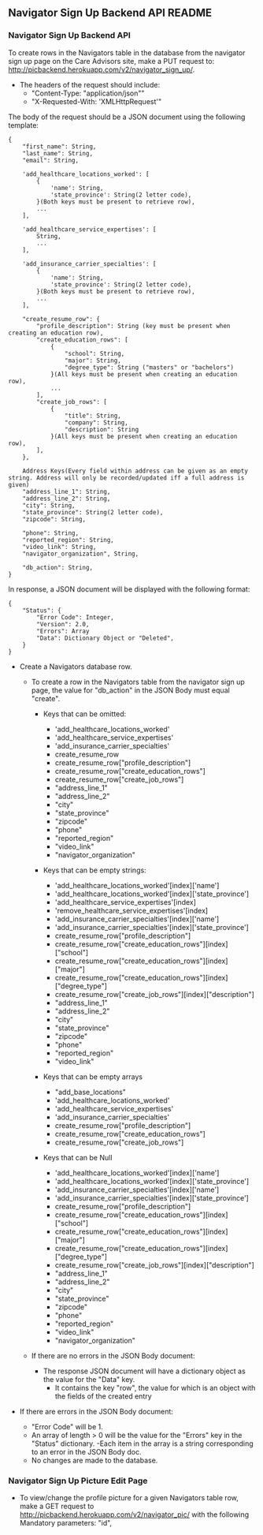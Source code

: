 ## Navigator Sign Up Backend API README

### Navigator Sign Up Backend API
To create rows in the Navigators table in the database from the navigator sign up page on the Care Advisors site, make a PUT request to: http://picbackend.herokuapp.com/v2/navigator_sign_up/. 

- The headers of the request should include: 
    - "Content-Type: "application/json""
    - "X-Requested-With: 'XMLHttpRequest'"
    
The body of the request should be a JSON document using the following template:

```
{
    "first_name": String,
    "last_name": String,
    "email": String,

    'add_healthcare_locations_worked': [
        {
            'name': String,
            'state_province': String(2 letter code),
        }(Both keys must be present to retrieve row),
        ...
    ],
    
    'add_healthcare_service_expertises': [
        String,
        ...
    ],
    
    'add_insurance_carrier_specialties': [
        {
            'name': String,
            'state_province': String(2 letter code),
        }(Both keys must be present to retrieve row),
        ...
    ],

    "create_resume_row": {
        "profile_description": String (key must be present when creating an education row),
        "create_education_rows": [
            {
                "school": String,
                "major": String,
                "degree_type": String ("masters" or "bachelors")
            }(All keys must be present when creating an education row),
            ...
        ],
        "create_job_rows": [
            {
                "title": String,
                "company": String,
                "description": String
            }(All keys must be present when creating an education row),
        ],
    },

    Address Keys(Every field within address can be given as an empty string. Address will only be recorded/updated iff a full address is given)
    "address_line_1": String,
    "address_line_2": String,
    "city": String,
    "state_province": String(2 letter code),
    "zipcode": String,

    "phone": String,
    "reported_region": String,
    "video_link": String,
    "navigator_organization", String,
    
    "db_action": String,
}
```

In response, a JSON document will be displayed with the following format:
```
{
    "Status": {
        "Error Code": Integer,
        "Version": 2.0,
        "Errors": Array
        "Data": Dictionary Object or "Deleted",
    }
}
```

- Create a Navigators database row.
    - To create a row in the Navigators table from the navigator sign up page, the value for "db_action" in the JSON Body must equal "create".
    
        - Keys that can be omitted:
            - 'add_healthcare_locations_worked'
            - 'add_healthcare_service_expertises'
            - 'add_insurance_carrier_specialties'
            - create_resume_row
            - create_resume_row["profile_description"]
            - create_resume_row["create_education_rows"]
            - create_resume_row["create_job_rows"]
            - "address_line_1"
            - "address_line_2"
            - "city"
            - "state_province"
            - "zipcode"
            - "phone"
            - "reported_region"
            - "video_link"
            - "navigator_organization"
            
        - Keys that can be empty strings:
            - 'add_healthcare_locations_worked'[index]['name']
            - 'add_healthcare_locations_worked'[index]['state_province']
            - 'add_healthcare_service_expertises'[index]
            - 'remove_healthcare_service_expertises'[index]
            - 'add_insurance_carrier_specialties'[index]['name']
            - 'add_insurance_carrier_specialties'[index]['state_province']
            - create_resume_row["profile_description"]
            - create_resume_row["create_education_rows"][index]["school"]
            - create_resume_row["create_education_rows"][index]["major"]
            - create_resume_row["create_education_rows"][index]["degree_type"]
            - create_resume_row["create_job_rows"][index]["description"]
            - "address_line_1"
            - "address_line_2"
            - "city"
            - "state_province"
            - "zipcode"
            - "phone"
            - "reported_region"
            - "video_link"
        
        - Keys that can be empty arrays
            - "add_base_locations"
            - 'add_healthcare_locations_worked'
            - 'add_healthcare_service_expertises'
            - 'add_insurance_carrier_specialties'
            - create_resume_row["profile_description"]
            - create_resume_row["create_education_rows"]
            - create_resume_row["create_job_rows"]
        
        - Keys that can be Null
            - 'add_healthcare_locations_worked'[index]['name']
            - 'add_healthcare_locations_worked'[index]['state_province']
            - 'add_insurance_carrier_specialties'[index]['name']
            - 'add_insurance_carrier_specialties'[index]['state_province']
            - create_resume_row["profile_description"]
            - create_resume_row["create_education_rows"][index]["school"]
            - create_resume_row["create_education_rows"][index]["major"]
            - create_resume_row["create_education_rows"][index]["degree_type"]
            - create_resume_row["create_job_rows"][index]["description"]
            - "address_line_1"
            - "address_line_2"
            - "city"
            - "state_province"
            - "zipcode"
            - "phone"
            - "reported_region"
            - "video_link"
            - "navigator_organization"

    - If there are no errors in the JSON Body document:        
        - The response JSON document will have a dictionary object as the value for the "Data" key.
            - It contains the key "row", the value for which is an object with the fields of the created entry
    
- If there are errors in the JSON Body document:
    - "Error Code" will be 1.
    - An array of length > 0 will be the value for the "Errors" key in the "Status" dictionary.
        -Each item in the array is a string corresponding to an error in the JSON Body doc.
    - No changes are made to the database.

### Navigator Sign Up Picture Edit Page
- To view/change the profile picture for a given Navigators table row, make a GET request to http://picbackend.herokuapp.com/v2/navigator_pic/ with the following Mandatory parameters: "id",